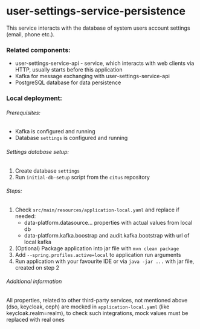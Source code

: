

# user-settings-service-persistence

This service interacts with the database of system users account settings (email, phone etc.).

### Related components:
* user-settings-service-api - service, which interacts with web clients via HTTP, usually starts before this application
* Kafka for message exchanging with user-settings-service-api
* PostgreSQL database for data persistence

### Local deployment:
###### Prerequisites:

* Kafka is configured and running
* Database `settings` is configured and running

###### Settings database setup:
1. Create database `settings`
1. Run `initial-db-setup` script from the `citus` repository

###### Steps:

1. Check `src/main/resources/application-local.yaml` and replace if needed:
   * data-platform.datasource... properties with actual values from local db
   * data-platform.kafka.boostrap and audit.kafka.bootstrap with url of local kafka
1. (Optional) Package application into jar file with `mvn clean package`
1. Add `--spring.profiles.active=local` to application run arguments
1. Run application with your favourite IDE or via `java -jar ...` with jar file, created on step 2

###### Additional information
All properties, related to other third-party services, not mentioned above (dso, keycloak, ceph) are mocked in `application-local.yaml` (like keycloak.realm=realm), to check such integrations, mock values must be replaced with real ones
